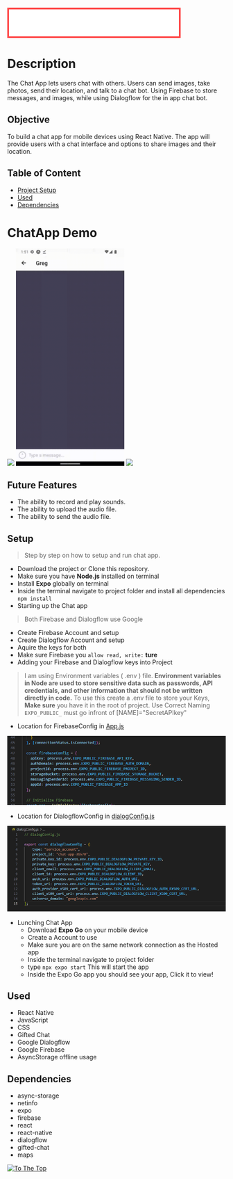 [![ChatApp](https://github.com/vppelli/Vppelli/blob/main/img/CHATAPP.png)](https://github.com/vppelli/Vppelli/blob/main/img/CHATAPP.png)

# Description
The Chat App lets users chat with others. Users can send images, take photos, send their location, and talk to a chat bot. Using Firebase to store messages, and images, while using Dialogflow for the in app chat bot.

## Objective
To build a chat app for mobile devices using React Native. The app will
provide users with a chat interface and options to share images and their
location.

## Table of Content
- [Project Setup](#setup)
- [Used](#used)
- [Dependencies](#dependencies)

# ChatApp Demo
<div aline="center">
  <img src="https://github.com/vppelli/chat-app/blob/main/img/Chatbot-talk.gif" width="250"> <img src="https://github.com/vppelli/chat-app/blob/main/img/Oranges.gif" width="250"> <img src="https://github.com/vppelli/chat-app/blob/main/img/Location.gif" width="250">
</div>

## Future Features
- The ability to record and play sounds.
- The ability to upload the audio file.
- The ability to send the audio file.

## Setup
> Step by step on how to setup and run chat app.
- Download the project or Clone this repository.
- Make sure you have **Node.js** installed on terminal
- Install **Expo** globally on terminal
- Inside the terminal navigate to project folder and install all dependencies `npm install`
- Starting up the Chat app
> Both Firebase and Dialogflow use Google
  - Create Firebase Account and setup
  - Create Dialogflow Account and setup
  - Aquire the keys for both
  - Make sure Firebase you `allow read, write:` **ture**
- Adding your Firebase and Dialogflow keys into Project
> I am using Environment variables ( .env ) file.
> **Environment variables in Node are used to store sensitive data such as passwords, API credentials, and other information that should not be written directly in code.**
> To use this create a .env file to store your Keys, **Make sure** you have it in the root of project. Use Correct Naming `EXPO_PUBLIC_` must go infront of [NAME]="SecretAPIkey"
  - Location for FirebaseConfig in [App.js](https://github.com/vppelli/chat-app/blob/main/App.js#L47)
  <img src="https://github.com/vppelli/chat-app/blob/main/img/firebaseconfig.png">
  
  - Location for DialogflowConfig in [dialogConfig.js](https://github.com/vppelli/chat-app/blob/main/dialogConfig.js#L3)
  <img src="https://github.com/vppelli/chat-app/blob/main/img/dialogflowconfig.png">
  
- Lunching Chat App
  - Download **Expo Go** on your mobile device
  - Create a Account to use
  - Make sure you are on the same network connection as the Hosted app
  - Inside the terminal navigate to project folder
  - type `npx expo start` This will start the app
  - Inside the Expo Go app you should see your app, Click it to view!
## Used
- React Native
- JavaScript
- CSS
- Gifted Chat
- Google Dialogflow
- Google Firebase
- AsyncStorage offline usage

## Dependencies
- async-storage
- netinfo
- expo
- firebase
- react
- react-native
- dialogflow
- gifted-chat
- maps

[![To The Top](https://img.shields.io/badge/To_the_Top-Clickme-white?style=for-the-badge)](https://github.com/vppelli/chat-app?tab=readme-ov-file#description)
